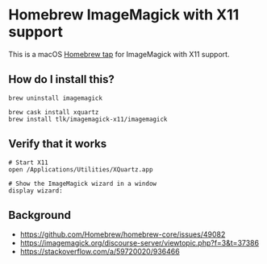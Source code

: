 # Homebrew ImageMagick with X11 support

This is a macOS [Homebrew tap](https://docs.brew.sh/Taps) for ImageMagick with X11 support.

## How do I install this?
```
brew uninstall imagemagick

brew cask install xquartz
brew install tlk/imagemagick-x11/imagemagick
```

## Verify that it works
```
# Start X11
open /Applications/Utilities/XQuartz.app

# Show the ImageMagick wizard in a window
display wizard:
```

## Background
* https://github.com/Homebrew/homebrew-core/issues/49082
* https://imagemagick.org/discourse-server/viewtopic.php?f=3&t=37386
* https://stackoverflow.com/a/59720020/936466
